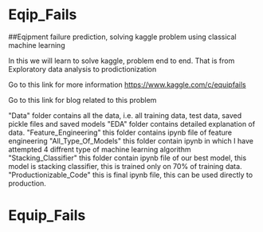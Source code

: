 # Eqip_Fails
##Eqipment failure prediction, solving kaggle problem using classical machine learning

In this we will learn to solve kaggle, problem end to end.
That is from Exploratory data analysis to prodictionization

Go to this link for more information https://www.kaggle.com/c/equipfails

Go to this link for blog related to this problem

"Data" folder contains all the data, i.e. all training data, test data, saved pickle files and saved models
"EDA" folder contains detailed explanation of data.
"Feature_Engineering" this folder contains ipynb file of feature engineering
"All_Type_Of_Models" this folder contain ipynb in which I have attempted 4 diffrent type of machine learning algorithm
"Stacking_Classifier" this folder contain ipynb file of our best model, this model is stacking classifier, this is trained only on 70% of training data.
"Productionizable_Code" this is final ipynb file, this can be used directly to production.


# Equip_Fails
